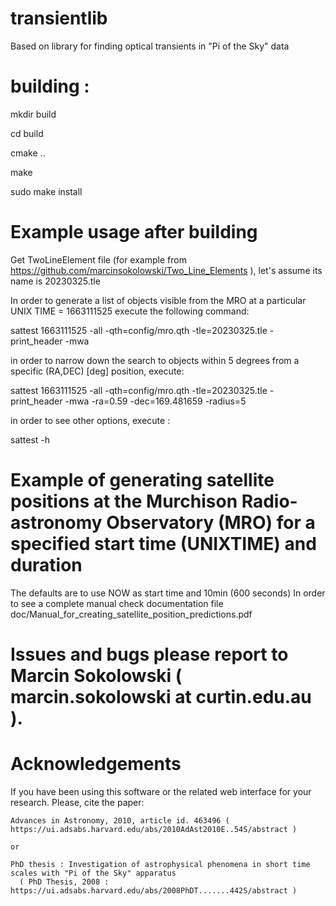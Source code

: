 # transientlib
   
   Based on library for finding optical transients in "Pi of the Sky" data

# building :

  mkdir build

  cd build

  cmake ..

  make

  sudo make install

# Example usage after building 

  Get TwoLineElement file (for example from https://github.com/marcinsokolowski/Two_Line_Elements ), let's assume its name is 20230325.tle

  In order to generate a list of objects visible from the MRO at a particular UNIX TIME = 1663111525 execute the following command:

  sattest 1663111525 -all -qth=config/mro.qth -tle=20230325.tle -print_header -mwa

  in order to narrow down the search to objects within 5 degrees from a specific (RA,DEC) [deg] position, execute:

  sattest 1663111525 -all -qth=config/mro.qth -tle=20230325.tle -print_header -mwa  -ra=0.59 -dec=169.481659 -radius=5


  in order to see other options, execute :

  sattest -h
  
# Example of generating satellite positions at the Murchison Radio-astronomy Observatory (MRO) for a specified start time (UNIXTIME) and duration 

  The defaults are to use NOW as start time and 10min (600 seconds)
  In order to see a complete manual check documentation file doc/Manual_for_creating_satellite_position_predictions.pdf

# Issues and bugs please report to Marcin Sokolowski ( marcin.sokolowski at curtin.edu.au ).  

# Acknowledgements

   If you have been using this software or the related web interface for your research. Please, cite the paper:
   
    Advances in Astronomy, 2010, article id. 463496 (  https://ui.adsabs.harvard.edu/abs/2010AdAst2010E..54S/abstract )

    or 

    PhD thesis : Investigation of astrophysical phenomena in short time scales with "Pi of the Sky" apparatus
      ( PhD Thesis, 2008 : https://ui.adsabs.harvard.edu/abs/2008PhDT.......442S/abstract )
